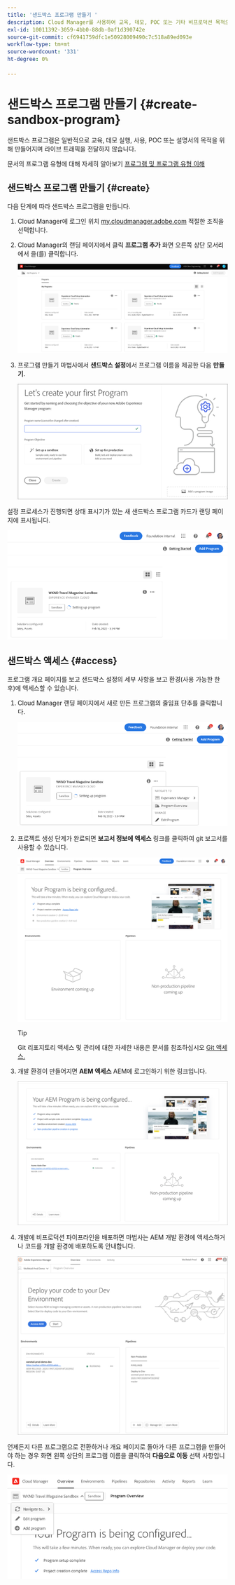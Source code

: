```yaml
---
title: '샌드박스 프로그램 만들기 '
description: Cloud Manager를 사용하여 교육, 데모, POC 또는 기타 비프로덕션 목적으로 자체 샌드박스 프로그램을 만드는 방법을 알아봅니다.
exl-id: 10011392-3059-4bb0-88db-0af1d390742e
source-git-commit: cf6941759dfc1e50928009490c7c518a89ed093e
workflow-type: tm+mt
source-wordcount: '331'
ht-degree: 0%

---
```


# 샌드박스 프로그램 만들기 {#create-sandbox-program}

샌드박스 프로그램은 일반적으로 교육, 데모 실행, 사용, POC 또는 설명서의 목적을 위해 만들어지며 라이브 트래픽을 전달하지 않습니다.

문서의 프로그램 유형에 대해 자세히 알아보기 [프로그램 및 프로그램 유형 이해](program-types.md)

## 샌드박스 프로그램 만들기 {#create}

다음 단계에 따라 샌드박스 프로그램을 만듭니다.

1. Cloud Manager에 로그인 위치 [my.cloudmanager.adobe.com](https://my.cloudmanager.adobe.com/) 적절한 조직을 선택합니다.

1. Cloud Manager의 랜딩 페이지에서 클릭 **프로그램 추가** 화면 오른쪽 상단 모서리에서 을(를) 클릭합니다.

   ![Cloud Manager 랜딩 페이지](assets/first_timelogin1.png)

1. 프로그램 만들기 마법사에서 **샌드박스 설정**&#x200B;에서 프로그램 이름을 제공한 다음 **만들기**.

   ![프로그램 유형 만들기](assets/create-sandbox.png)

설정 프로세스가 진행되면 상태 표시기가 있는 새 샌드박스 프로그램 카드가 랜딩 페이지에 표시됩니다.

![개요 페이지에서 샌드박스 만들기](assets/program-create-setupdemo2.png)

## 샌드박스 액세스 {#access}

프로그램 개요 페이지를 보고 샌드박스 설정의 세부 사항을 보고 환경(사용 가능한 한 후)에 액세스할 수 있습니다.

1. Cloud Manager 랜딩 페이지에서 새로 만든 프로그램의 줄임표 단추를 클릭합니다.

   ![프로그램 개요 액세스](assets/program-overview-sandbox.png)

1. 프로젝트 생성 단계가 완료되면 **보고서 정보에 액세스** 링크를 클릭하여 git 보고서를 사용할 수 있습니다.

   ![프로그램 구성](assets/create-program4.png)

   >[!TIP]
   >
   >Git 리포지토리 액세스 및 관리에 대한 자세한 내용은 문서를 참조하십시오 [Git 액세스.](/help/implementing/cloud-manager/managing-code/accessing-repos.md)

1. 개발 환경이 만들어지면 **AEM 액세스** AEM에 로그인하기 위한 링크입니다.

   ![AEM 링크 액세스](assets/create-program-5.png)

1. 개발에 비프로덕션 파이프라인을 배포하면 마법사는 AEM 개발 환경에 액세스하거나 코드를 개발 환경에 배포하도록 안내합니다.

   ![샌드박스 배포](assets/create-program-setup-deploy.png)

언제든지 다른 프로그램으로 전환하거나 개요 페이지로 돌아가 다른 프로그램을 만들어야 하는 경우 화면 왼쪽 상단의 프로그램 이름을 클릭하여 **다음으로 이동** 선택 사항입니다.

![다음으로 이동](assets/create-program-a1.png)
